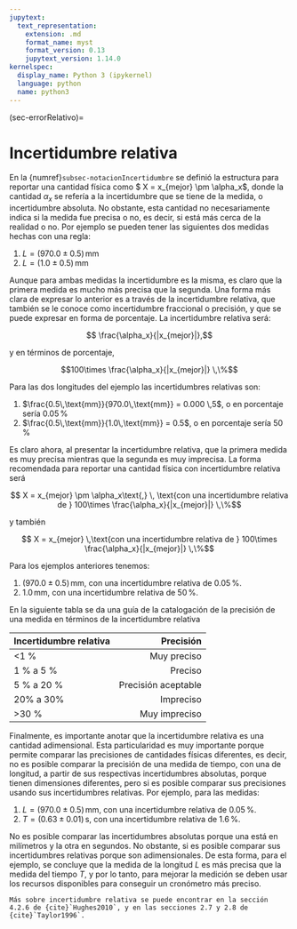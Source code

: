```yaml
---
jupytext:
  text_representation:
    extension: .md
    format_name: myst
    format_version: 0.13
    jupytext_version: 1.14.0
kernelspec:
  display_name: Python 3 (ipykernel)
  language: python
  name: python3
---
```


(sec-errorRelativo)=

# Incertidumbre relativa

En la {numref}`subsec-notacionIncertidumbre` se definió la estructura para reportar una cantidad física como $ X = x_{mejor} \pm \alpha_x$, donde la cantidad $\alpha_x$ se refería a la incertidumbre que se tiene de la medida, o incertidumbre absoluta. No obstante, esta cantidad no necesariamente indica si la medida fue precisa o no, es decir, si está más cerca de la realidad o no. Por ejemplo se pueden tener las siguientes dos medidas hechas con una regla:

1. $L = (970.0 \pm 0.5) \,\text{mm}$
2. $L = (1.0 \pm 0.5) \,\text{mm}$

Aunque para ambas medidas la incertidumbre es la misma, es claro que la primera medida es mucho más precisa que la segunda. Una forma más clara de expresar lo anterior es a través de la incertidumbre relativa, que también se le conoce como incertidumbre fraccional o precisión, y que se puede expresar en forma de porcentaje. La incertidumbre relativa será:

$$ \frac{\alpha_x}{|x_{mejor}|},$$

y en términos de porcentaje,

$$100\times \frac{\alpha_x}{|x_{mejor}|} \,\%$$

Para las dos longitudes del ejemplo las incertidumbres relativas son:

1. $\frac{0.5\,\text{mm}}{970.0\,\text{mm}} = 0.000 \,5$, o en porcentaje sería $0.05 \,\%$
2. $\frac{0.5\,\text{mm}}{1.0\,\text{mm}} = 0.5$, o en porcentaje sería $50 \,\%$

Es claro ahora, al presentar la incertidumbre relativa, que la primera medida es muy precisa mientras que la segunda es muy imprecisa. La forma recomendada para reportar una cantidad física con incertidumbre relativa será

$$ X = x_{mejor} \pm \alpha_x\text{,} \, \text{con una incertidumbre relativa de } 100\times \frac{\alpha_x}{|x_{mejor}|} \,\%$$

y también

$$ X = x_{mejor} \,\text{con una incertidumbre relativa de } 100\times \frac{\alpha_x}{|x_{mejor}|} \,\%$$

Para los ejemplos anteriores tenemos:

1. $(970.0 \pm 0.5)\,\text{mm}$, con una incertidumbre relativa de $0.05\,\%$.
2. $1.0 \,\text{mm}$, con una incertidumbre relativa de $50\,\%$.

En la siguiente tabla se da una guía de la catalogación de la precisión de una medida en términos de la incertidumbre relativa

| Incertidumbre relativa    | Precisión    |
| :--- | ---: |
| <1 %    | Muy preciso    |
| 1 % a 5 % | Preciso |
| 5 % a 20 % | Precisión aceptable |
| 20% a 30% | Impreciso |
| >30 % | Muy impreciso |

Finalmente, es importante anotar que la incertidumbre relativa es una cantidad adimensional. Esta particularidad es muy importante porque permite comparar las precisiones de cantidades físicas diferentes, es decir, no es posible comparar la precisión de una medida de tiempo, con una de longitud, a partir de sus respectivas incertidumbres absolutas, porque tienen dimensiones diferentes, pero si es posible comparar sus precisiones usando sus incertidumbres relativas. Por ejemplo, para las medidas:

1. $L = (970.0 \pm 0.5)\,\text{mm}$, con una incertidumbre relativa de $0.05\,\%$.
2. $T = (0.63 \pm 0.01)\,\text{s}$, con una incertidumbre relativa de $1.6\,\%$.

No es posible comparar las incertidumbres absolutas porque una está en milímetros y la otra en segundos. No obstante, si es posible comparar sus incertidumbres relativas porque son adimensionales. De esta forma, para el ejemplo, se concluye que la medida de la longitud $L$ es más precisa que la medida del tiempo $T$, y por lo tanto, para mejorar la medición se deben usar los recursos disponibles para conseguir un cronómetro más preciso.

```{seealso}
Más sobre incertidumbre relativa se puede encontrar en la sección 4.2.6 de {cite}`Hughes2010`, y en las secciones 2.7 y 2.8 de {cite}`Taylor1996`.
```

